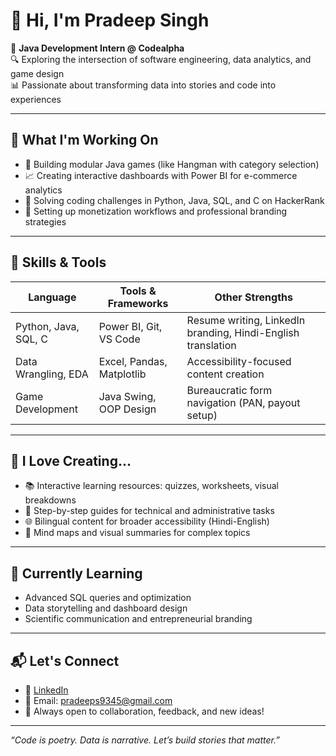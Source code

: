 # 👋 Hi, I'm Pradeep Singh

🎯 **Java Development Intern @ Codealpha**  
🔍 Exploring the intersection of software engineering, data analytics, and game design  
📊 Passionate about transforming data into stories and code into experiences

---

## 🚀 What I'm Working On

- 🔧 Building modular Java games (like Hangman with category selection)
- 📈 Creating interactive dashboards with Power BI for e-commerce analytics
- 🧠 Solving coding challenges in Python, Java, SQL, and C on HackerRank
- 💼 Setting up monetization workflows and professional branding strategies

---

## 🧠 Skills & Tools

| Language | Tools & Frameworks | Other Strengths |
|---------|--------------------|-----------------|
| Python, Java, SQL, C | Power BI, Git, VS Code | Resume writing, LinkedIn branding, Hindi-English translation |
| Data Wrangling, EDA | Excel, Pandas, Matplotlib | Accessibility-focused content creation |
| Game Development | Java Swing, OOP Design | Bureaucratic form navigation (PAN, payout setup) |

---

## 🧩 I Love Creating...

- 📚 Interactive learning resources: quizzes, worksheets, visual breakdowns
- 🧵 Step-by-step guides for technical and administrative tasks
- 🌐 Bilingual content for broader accessibility (Hindi-English)
- 🧠 Mind maps and visual summaries for complex topics

---

## 🌱 Currently Learning

- Advanced SQL queries and optimization
- Data storytelling and dashboard design
- Scientific communication and entrepreneurial branding

---

## 📬 Let's Connect

- 💼 [LinkedIn](https://www.linkedin.com/in/pradeep93singh)
- 📮 Email: pradeeps9345@gmail.com
- 🧠 Always open to collaboration, feedback, and new ideas!

---

_“Code is poetry. Data is narrative. Let’s build stories that matter.”_

